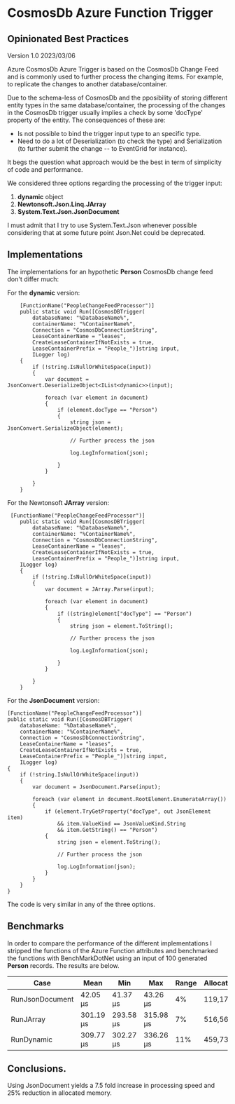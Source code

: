 # CosmosDb Azure Function Trigger
## Opinionated Best Practices

Version 1.0 2023/03/06

Azure CosmosDb Azure Trigger is based on the CosmosDb Change Feed and is commonly used to further process the changing items. For example, to replicate the changes to another database/container.

Due to the schema-less of CosmosDb and the pposibility of storing different entity types in the same database/container, the processing of the changes in the CosmosDb trigger usually implies a check by some 'docType' property of the entity. The consequences of these are: 

* Is not possible to bind the trigger input type to an specific type.
* Need to do a lot of Deserialization (to check the type) and Serialization (to further submit the change -- to EventGrid for instance). 

It begs the question what approach would be the best in term of simplicity of code and performance.

We considered three options regarding the processing of the trigger input: 

1. **dynamic** object
1. **Newtonsoft.Json.Linq.JArray** 
1. **System.Text.Json.JsonDocument**

I must admit that I try to use System.Text.Json whenever possible considering that at some future point Json.Net could be deprecated.

## Implementations

The implementations for an hypothetic **Person** CosmosDb change feed don't differ much:

For the **dynamic** version:

``` CSharp
    [FunctionName("PeopleChangeFeedProcessor")]
    public static void Run([CosmosDBTrigger(
        databaseName: "%DatabaseName%",
        containerName: "%ContainerName%",
        Connection = "CosmosDbConnectionString",
        LeaseContainerName = "leases",
        CreateLeaseContainerIfNotExists = true,
        LeaseContainerPrefix = "People_")]string input,
        ILogger log)
    {
        if (!string.IsNullOrWhiteSpace(input))
        {
            var document = JsonConvert.DeserializeObject<IList<dynamic>>(input);

            foreach (var element in document)
            {
                if (element.docType == "Person")
                {
                    string json = JsonConvert.SerializeObject(element);

                    // Further process the json

                    log.LogInformation(json);

                }
            }

        }
    }
```

For the Newtonsoft **JArray** version:

``` CSharp
 [FunctionName("PeopleChangeFeedProcessor")]
    public static void Run([CosmosDBTrigger(
        databaseName: "%DatabaseName%",
        containerName: "%ContainerName%",
        Connection = "CosmosDbConnectionString",
        LeaseContainerName = "leases",
        CreateLeaseContainerIfNotExists = true,
        LeaseContainerPrefix = "People_")]string input,
    ILogger log)
    {
        if (!string.IsNullOrWhiteSpace(input))
        {
            var document = JArray.Parse(input);

            foreach (var element in document)
            {
                if ((string)element["docType"] == "Person")
                {
                    string json = element.ToString();

                    // Further process the json

                    log.LogInformation(json);

                }
            }

        }
    }
```

For the **JsonDocument** version:

``` CSharp
[FunctionName("PeopleChangeFeedProcessor")]
public static void Run([CosmosDBTrigger(
    databaseName: "%DatabaseName%",
    containerName: "%ContainerName%",
    Connection = "CosmosDbConnectionString",
    LeaseContainerName = "leases",
    CreateLeaseContainerIfNotExists = true,
    LeaseContainerPrefix = "People_")]string input,
    ILogger log)
{
    if (!string.IsNullOrWhiteSpace(input))
    {
        var document = JsonDocument.Parse(input);

        foreach (var element in document.RootElement.EnumerateArray())
        {
            if (element.TryGetProperty("docType", out JsonElement item) 
                && item.ValueKind == JsonValueKind.String 
                && item.GetString() == "Person")
            {
                string json = element.ToString();

                // Further process the json

                log.LogInformation(json);
            }
        }
    }
}
```

The code is very similar in any of the three options. 

## Benchmarks

In order to compare the performance of the different implementations I stripped the functions of the Azure Function attributes and benchmarked the functions with BenchMarkDotNet using an input of 100 generated **Person** records. The results are below.

|Case|Mean|Min|Max|Range|AllocatedBytes|Operations|
|---|---|---|---|---|---|---|
|RunJsonDocument|42.05 μs|41.37 μs|43.26 μs|4%|119,176|245,760|
RunJArray|301.19 μs|293.58 μs|315.98 μs|7%|516,560|30,720|
|RunDynamic|309.77 μs|302.27 μs|336.26 μs|11%|459,736|30,720|

## Conclusions.

Using JsonDocument yields a 7.5 fold increase in processing speed and 25% reduction in allocated memory.

